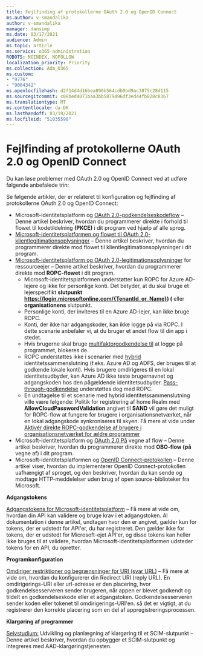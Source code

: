 ```yaml
---
title: Fejlfinding af protokollerne OAuth 2.0 og OpenID Connect
ms.author: v-smandalika
author: v-smandalika
manager: dansimp
ms.date: 03/17/2021
audience: Admin
ms.topic: article
ms.service: o365-administration
ROBOTS: NOINDEX, NOFOLLOW
localization_priority: Priority
ms.collection: Adm_O365
ms.custom:
- "9776"
- "9004342"
ms.openlocfilehash: d2f14d4d16bea890b564cdb9bd9ac3875c28d115
ms.sourcegitcommit: c08bed4071baa3bb5879496df3ed44fb828c8367
ms.translationtype: MT
ms.contentlocale: da-DK
ms.lasthandoff: 03/19/2021
ms.locfileid: "51035598"
---
```

# <a name="troubleshoot-oauth-20-and-openid-connect-protocols"></a>Fejlfinding af protokollerne OAuth 2.0 og OpenID Connect

Du kan løse problemer med OAuth 2.0 og OpenID Connect ved at udføre følgende anbefalede trin:

Se følgende artikler, der er relateret til konfiguration og fejlfinding af protokollerne OAuth 2.0 og OpenID Connect:

- Microsoft-identitetsplatform og [OAuth 2.0-godkendelseskodeflow](https://docs.microsoft.com/azure/active-directory/develop/v2-oauth2-auth-code-flow) – Denne artikel beskriver, hvordan du programmerer direkte i forhold til flowet til kodetildelning **(PKCE)** i dit program ved hjælp af alle sprog.
- [Microsoft-identitetsplatformen og flowet til OAuth 2.0-klientlegitimationsoplysninger](https://docs.microsoft.com/azure/active-directory/develop/v2-oauth2-client-creds-grant-flow) – Denne artikel beskriver, hvordan du programmerer direkte mod flowet til klientlegitimationsoplysninger i dit program. 
- [Microsoft-identitetsplatform og OAuth 2.0-legitimationsoplysninger](https://docs.microsoft.com/azure/active-directory/develop/v2-oauth-ropc) for ressourceejer – Denne artikel beskriver, hvordan du programmerer direkte mod **ROPC-flowet** i dit program.
    - Microsoft-identitetsplatformen understøtter kun ROPC for Azure AD-lejere og ikke for personlige konti. Det betyder, at du skal bruge et lejerspecifikt **slutpunkt https://login.microsoftonline.com/{TenantId_or_Name}) (** eller **organisationens** slutpunkt.
    - Personlige konti, der inviteres til en Azure AD-lejer, kan ikke bruge ROPC.
    - Konti, der ikke har adgangskoder, kan ikke logge på via ROPC. I dette scenarie anbefaler vi, at du bruger et andet flow til din app i stedet.
    - Hvis brugerne skal bruge [multifaktorgodkendelse til](https://docs.microsoft.com/azure/active-directory/authentication/concept-mfa-howitworks) at logge på programmet, blokeres de.
    - ROPC understøttes ikke i scenarier med [hybrid](https://docs.microsoft.com/azure/active-directory/hybrid/whatis-fed) identitetssammenslutning (f.eks. Azure AD og ADFS, der bruges til at godkende lokale konti). Hvis brugere omdirigeres til en lokal identitetsudbyder, kan Azure AD ikke teste brugernavnet og adgangskoden hos den pågældende identitetsudbyder. [Pass-through-godkendelse](https://docs.microsoft.com/azure/active-directory/hybrid/how-to-connect-pta) understøttes dog med ROPC.
    - En undtagelse til et scenarie med hybrid identitetssammenslutning ville være følgende: Politik for registrering af home Realm med **AllowCloudPasswordValidation** angivet til **SAND** vil gøre det muligt for ROPC-flow at fungere for brugere i organisationsnetværket, når en lokal adgangskode synkroniseres til skyen. Få mere at vide under [Aktivér direkte ROPC-godkendelse af brugere i organisationsnetværket for ældre programmer](https://docs.microsoft.com/azure/active-directory/manage-apps/configure-authentication-for-federated-users-portal#enable-direct-ropc-authentication-of-federated-users-for-legacy-applications) 
- Microsoft-identitetsplatform og [OAuth 2.0 På](https://docs.microsoft.com/azure/active-directory/develop/v2-oauth2-on-behalf-of-flow) vegne af flow – Denne artikel beskriver, hvordan du programmerer direkte mod **OBO-flow (på** vegne af) i dit program.
- Microsoft-identitetsplatformen og [OpenID Connect-protokollen](https://docs.microsoft.com/azure/active-directory/develop/v2-protocols-oidc) – Denne artikel viser, hvordan du implementerer OpenID Connect-protokollen uafhængigt af sproget, og den beskriver, hvordan du kan sende og modtage HTTP-meddelelser uden brug af open source-biblioteker fra Microsoft.

**Adgangstokens**

[Adgangstokens for Microsoft-identitetsplatform](https://docs.microsoft.com/azure/active-directory/develop/access-tokens) – Få mere at vide om, hvordan din API kan validere og bruge krav i et adgangstoken. Al dokumentation i denne artikel, undtagen hvor den er angivet, gælder kun for tokens, der er udstedt for API'er, du har registreret. Den gælder ikke for tokens, der er udstedt for Microsoft-ejet API'er, og disse tokens kan heller ikke bruges til at validere, hvordan Microsoft-identitetsplatformen udsteder tokens for en API, du opretter.

**Programkonfiguration**

[Omdiriger restriktioner og begrænsninger for URI (svar URL)](https://docs.microsoft.com/azure/active-directory/develop/reply-url) – Få mere at vide om, hvordan du konfigurerer din Redirect URI (reply URL). En omdirigerings-URI eller url-adresse er den placering, hvor godkendelsesserveren sender brugeren, når appen er blevet godkendt og tildelt en godkendelseskode eller et adgangstoken. Godkendelsesserveren sender koden eller tokenet til omdirigerings-URI'en. så det er vigtigt, at du registrerer den korrekte placering som en del af appregistreringsprocessen.

**Klargøring af programmer**

[Selvstudium:](https://docs.microsoft.com/azure/active-directory/app-provisioning/use-scim-to-provision-users-and-groups) Udvikling og planlægning af klargøring til et SCIM-slutpunkt – Denne artikel beskriver, hvordan du opbygger et SCIM-slutpunkt og integreres med AAD-klargøringstjenesten.


